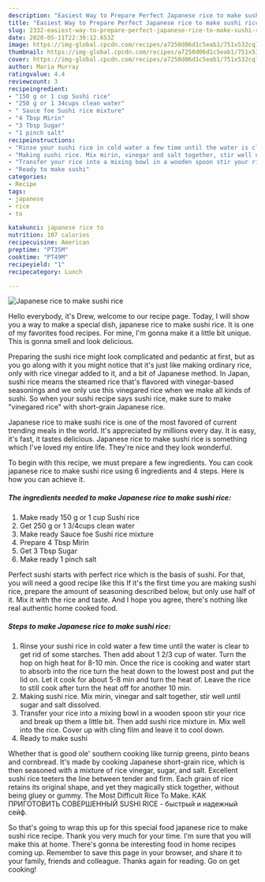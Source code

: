 ```yaml
---
description: "Easiest Way to Prepare Perfect Japanese rice to make sushi rice"
title: "Easiest Way to Prepare Perfect Japanese rice to make sushi rice"
slug: 2332-easiest-way-to-prepare-perfect-japanese-rice-to-make-sushi-rice
date: 2020-05-11T22:30:12.653Z
image: https://img-global.cpcdn.com/recipes/a7250d06d1c5eab1/751x532cq70/japanese-rice-to-make-sushi-rice-recipe-main-photo.jpg
thumbnail: https://img-global.cpcdn.com/recipes/a7250d06d1c5eab1/751x532cq70/japanese-rice-to-make-sushi-rice-recipe-main-photo.jpg
cover: https://img-global.cpcdn.com/recipes/a7250d06d1c5eab1/751x532cq70/japanese-rice-to-make-sushi-rice-recipe-main-photo.jpg
author: Maria Murray
ratingvalue: 4.4
reviewcount: 3
recipeingredient:
- "150 g or 1 cup Sushi rice"
- "250 g or 1 34cups clean water"
- " Sauce foe Sushi rice mixture"
- "4 Tbsp Mirin"
- "3 Tbsp Sugar"
- "1 pinch salt"
recipeinstructions:
- "Rinse your sushi rice in cold water a few time until the water is clear to get rid of some starches. Then add about 1 2/3 cup of water. Turn the hop on high heat for 8-10 min. Once the rice is cooking and water start to absorb into the rice turn the heat down to the lowest post and put the lid on. Let it cook for about 5-8 min and turn the heat of. Leave the rice to still cook after turn the heat off for another 10 min."
- "Making sushi rice. Mix mirin, vinegar and salt together, stir well until sugar and salt dissolved."
- "Transfer your rice into a mixing bowl in a wooden spoon stir your rice and break up them a little bit. Then add sushi rice mixture in. Mix well into the rice. Cover up with cling film and leave it to cool down."
- "Ready to make sushi"
categories:
- Recipe
tags:
- japanese
- rice
- to

katakunci: japanese rice to 
nutrition: 107 calories
recipecuisine: American
preptime: "PT35M"
cooktime: "PT49M"
recipeyield: "1"
recipecategory: Lunch

---
```



![Japanese rice to make sushi rice](https://img-global.cpcdn.com/recipes/a7250d06d1c5eab1/751x532cq70/japanese-rice-to-make-sushi-rice-recipe-main-photo.jpg)

Hello everybody, it's Drew, welcome to our recipe page. Today, I will show you a way to make a special dish, japanese rice to make sushi rice. It is one of my favorites food recipes. For mine, I'm gonna make it a little bit unique. This is gonna smell and look delicious.

Preparing the sushi rice might look complicated and pedantic at first, but as you go along with it you might notice that it&#39;s just like making ordinary rice, only with rice vinegar added to it, and a bit of Japanese method. In Japan, sushi rice means the steamed rice that&#39;s flavored with vinegar-based seasonings and we only use this vinegared rice when we make all kinds of sushi. So when your sushi recipe says sushi rice, make sure to make &#34;vinegared rice&#34; with short-grain Japanese rice.

Japanese rice to make sushi rice is one of the most favored of current trending meals in the world. It's appreciated by millions every day. It is easy, it's fast, it tastes delicious. Japanese rice to make sushi rice is something which I've loved my entire life. They're nice and they look wonderful.


To begin with this recipe, we must prepare a few ingredients. You can cook japanese rice to make sushi rice using 6 ingredients and 4 steps. Here is how you can achieve it.

<!--inarticleads1-->

##### The ingredients needed to make Japanese rice to make sushi rice:

1. Make ready 150 g or 1 cup Sushi rice
1. Get 250 g or 1 3/4cups clean water
1. Make ready  Sauce foe Sushi rice mixture
1. Prepare 4 Tbsp Mirin
1. Get 3 Tbsp Sugar
1. Make ready 1 pinch salt


Perfect sushi starts with perfect rice which is the basis of sushi. For that, you will need a good recipe like this If it&#39;s the first time you are making sushi rice, prepare the amount of seasoning described below, but only use half of it. Mix it with the rice and taste. And I hope you agree, there&#39;s nothing like real authentic home cooked food. 

<!--inarticleads2-->

##### Steps to make Japanese rice to make sushi rice:

1. Rinse your sushi rice in cold water a few time until the water is clear to get rid of some starches. Then add about 1 2/3 cup of water. Turn the hop on high heat for 8-10 min. Once the rice is cooking and water start to absorb into the rice turn the heat down to the lowest post and put the lid on. Let it cook for about 5-8 min and turn the heat of. Leave the rice to still cook after turn the heat off for another 10 min.
1. Making sushi rice. Mix mirin, vinegar and salt together, stir well until sugar and salt dissolved.
1. Transfer your rice into a mixing bowl in a wooden spoon stir your rice and break up them a little bit. Then add sushi rice mixture in. Mix well into the rice. Cover up with cling film and leave it to cool down.
1. Ready to make sushi


Whether that is good ole&#39; southern cooking like turnip greens, pinto beans and cornbread. It&#39;s made by cooking Japanese short-grain rice, which is then seasoned with a mixture of rice vinegar, sugar, and salt. Excellent sushi rice teeters the line between tender and firm. Each grain of rice retains its original shape, and yet they magically stick together, without being gluey or gummy. The Most Difficult Rice To Make. КАК ПРИГОТОВИТЬ СОВЕРШЕННЫЙ SUSHI RICE - быстрый и надежный сейф. 

So that's going to wrap this up for this special food japanese rice to make sushi rice recipe. Thank you very much for your time. I'm sure that you will make this at home. There's gonna be interesting food in home recipes coming up. Remember to save this page in your browser, and share it to your family, friends and colleague. Thanks again for reading. Go on get cooking!
